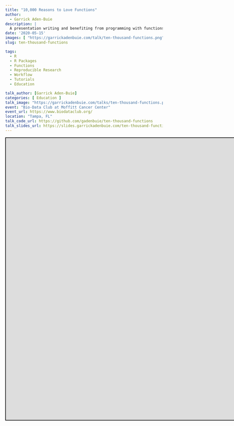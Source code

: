 ```yaml
---
title: "10,000 Reasons to Love Functions"
author:
  - Garrick Aden-Buie
description: |
  A presentation writing and benefiting from programming with functions.
date: '2020-05-15'
images: [ "https://garrickadenbuie.com/talk/ten-thousand-functions.png" ]
slug: ten-thousand-functions

tags:
  - R
  - R Packages
  - Functions
  - Reproducible Research
  - Workflow
  - Tutorials
  - Education

talk_author: [Garrick Aden-Buie]
categories: [ Education ]
talk_image: "https://garrickadenbuie.com/talks/ten-thousand-functions.png"
event: "Bio-Data Club at Moffitt Cancer Center"
event_url: https://www.biodataclub.org/
location: "Tampa, FL"
talk_code_url: https://github.com/gadenbuie/ten-thousand-functions
talk_slides_url: https://slides.garrickadenbuie.com/ten-thousand-functions/
---
```


<script src="/rmarkdown-libs/fitvids-2.1.1/fitvids.min.js"></script>
<div class="shareagain" style="min-width:300px;margin:1em auto;">
<iframe src="https://slides.garrickadenbuie.com/ten-thousand-functions/" width="1600" height="900" style="border:2px solid currentColor;" loading="lazy" allowfullscreen></iframe>
<script>fitvids('.shareagain', {players: 'iframe'});</script>
</div>
